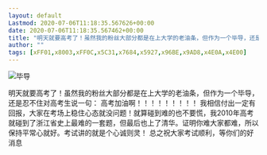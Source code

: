 ```yaml
---
layout: default
Lastmod: 2020-07-06T11:18:35.567626+00:00
date: 2020-07-06T11:18:35.567462+00:00
title: "明天就要高考了！虽然我的粉丝大部分都是在上大学的老油条，但作为一个毕导，还是忍不住对高考生说一句：\n\n高考加油啊！！！！！！！！！\n\n我相信付出一定有回报，大家在考场上稳住心态就没问题！就算碰到难的也不要慌，我2010年高考就碰到了浙江省史上最难的一套题，但最后也上了清华。证明你难大家都难，所以保持平常心就好。考试讲的就是个心诚则灵！\n\n总之祝大家考试顺利，等你们的好消息[爱心]"
author: ""
tags: [xFF01,x8003,xFF0C,x5C31,x7684,x5927,x96BE,x9AD8,x4E0A,x4E00]
---
```


 ![毕导](https://images.weserv.nl/?url=http%3A//mmbiz.qpic.cn/mmbiz_png/dibhztzn2cdA79uibNwLzVn6P4eZ2q5ibpdXSVicIt6w8504HfWZmqcFdzmbCehyTCFHicKVP7ibSc69sZY6h8onSkzw/0%3Fwx_fmt%3Dpng) 

明天就要高考了！虽然我的粉丝大部分都是在上大学的老油条，但作为一个毕导，还是忍不住对高考生说一句： 高考加油啊！！！！！！！！！ 我相信付出一定有回报，大家在考场上稳住心态就没问题！就算碰到难的也不要慌，我2010年高考就碰到了浙江省史上最难的一套题，但最后也上了清华。证明你难大家都难，所以保持平常心就好。考试讲的就是个心诚则灵！ 总之祝大家考试顺利，等你们的好消息

